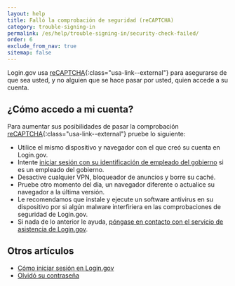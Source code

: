 ```yaml
---
layout: help
title: Falló la comprobación de seguridad (reCAPTCHA)
category: trouble-signing-in
permalink: /es/help/trouble-signing-in/security-check-failed/
order: 6
exclude_from_nav: true
sitemap: false
---
```


Login.gov usa [reCAPTCHA](https://cloud.google.com/security/products/recaptcha?hl=es){:class="usa-link--external"} para asegurarse de que sea usted, y no alguien que se hace pasar por usted, quien accede a su cuenta.

## ¿Cómo accedo a mi cuenta?

Para aumentar sus posibilidades de pasar la comprobación [reCAPTCHA](https://cloud.google.com/security/products/recaptcha?hl=es){:class="usa-link--external"} pruebe lo siguiente:

- Utilice el mismo dispositivo y navegador con el que creó su cuenta en Login.gov.
- Intente [iniciar sesión con su identificación de empleado del gobierno](https://secure.login.gov/es/login/piv_cac) si es un empleado del gobierno.
- Desactive cualquier VPN, bloqueador de anuncios y borre su caché.
- Pruebe otro momento del día, un navegador diferente o actualice su navegador a la última versión.
- Le recomendamos que instale y ejecute un software antivirus en su dispositivo por si algún malware interfiriera en las comprobaciones de seguridad de Login.gov.
- Si nada de lo anterior le ayuda, [póngase en contacto con el servicio de asistencia de Login.gov](/es/contact/).

## Otros artículos

* [Cómo iniciar sesión en Login.gov](/es/help/trouble-signing-in/how-to-sign-in/)
* [Olvidó su contraseña](/es/help/trouble-signing-in/forgot-your-password/)
